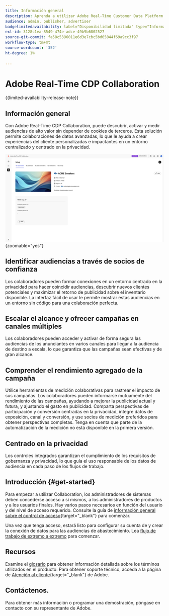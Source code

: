 ```yaml
---
title: Información general
description: Aprenda a utilizar Adobe Real-Time Customer Data Platform (CDP) Collaboration para detectar, activar y medir audiencias de alto valor sin depender de cookies de terceros.
audience: admin, publisher, advertiser
badgelimitedavailability: label="Disponibilidad limitada" type="Informative" url="https://helpx.adobe.com/es/legal/product-descriptions/real-time-customer-data-platform-collaboration.html newtab=true"
exl-id: 3128c1ea-8549-474e-adce-49b9b6802527
source-git-commit: fa58c5396011e6d3e7cbc5bd65844f69a9cc3f97
workflow-type: tm+mt
source-wordcount: '352'
ht-degree: 1%

---
```


# Adobe Real-Time CDP Collaboration

{{limited-availability-release-note}}

## Información general

Con Adobe Real-Time CDP Collaboration, puede descubrir, activar y medir audiencias de alto valor sin depender de cookies de terceros. Esta solución permite colaboraciones de datos avanzadas, lo que le ayuda a crear experiencias del cliente personalizadas e impactantes en un entorno centralizado y centrado en la privacidad.

![Página de configuración de Real-Time CDP Collaboration que muestra una organización.](/help/assets/overview/set-up.png){zoomable="yes"}

## Identificar audiencias a través de socios de confianza

Los colaboradores pueden formar conexiones en un entorno centrado en la privacidad para hacer coincidir audiencias, descubrir nuevos clientes potenciales y maximizar el retorno de publicidad sobre el inventario disponible. La interfaz fácil de usar le permite mostrar estas audiencias en un entorno sin código para una colaboración perfecta.

## Escalar el alcance y ofrecer campañas en canales múltiples

Los colaboradores pueden acceder y activar de forma segura las audiencias de los anunciantes en varios canales para llegar a la audiencia de destino a escala, lo que garantiza que las campañas sean efectivas y de gran alcance.

## Comprender el rendimiento agregado de la campaña

Utilice herramientas de medición colaborativas para rastrear el impacto de sus campañas. Los colaboradores pueden informarse mutuamente del rendimiento de las campañas, ayudando a mejorar la publicidad actual y futura, y ajustando el gasto en publicidad. Comparta perspectivas de participación y conversión centradas en la privacidad, integre datos de exposición, canal y conversión, y use socios de medición preferidos para obtener perspectivas completas. Tenga en cuenta que parte de la automatización de la medición no está disponible en la primera versión.

## Centrado en la privacidad

Los controles integrados garantizan el cumplimiento de los requisitos de gobernanza y privacidad, lo que guía el uso responsable de los datos de audiencia en cada paso de los flujos de trabajo.

## Introducción  {#get-started}

Para empezar a utilizar Collaboration, los administradores de sistemas deben concederse acceso a sí mismos, a los administradores de productos y a los usuarios finales. Hay varios pasos necesarios en función del usuario y del nivel de acceso requerido. Consulte la guía de [información general sobre el control de acceso](/help/guide/permissions/overview.md){target="_blank"} para comenzar.

Una vez que tenga acceso, estará listo para configurar su cuenta de y crear la conexión de datos para las audiencias de abastecimiento. Lea [flujo de trabajo de extremo a extremo](/help/guide/overview/end-to-end-workflow.md) para comenzar.

## Recursos

Examine el [glosario](/help/guide/glossary.md) para obtener información detallada sobre los términos utilizados en el producto. Para obtener soporte técnico, acceda a la página de [Atención al cliente](https://experienceleague.adobe.com/home?lang=es&support-tab=open-ticket#support){target="_blank"} de Adobe.

## Contáctenos.

Para obtener más información o programar una demostración, póngase en contacto con su representante de Adobe.
